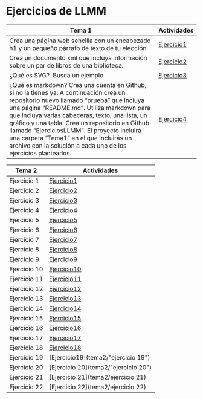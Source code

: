 # Ejercicios de LLMM

Tema 1 | Actividades
---------------------------------- | -----------------------------------
Crea una página web sencilla con un encabezado h1 y un pequeño párrafo de texto de tu elección | [Ejercicio1](tema1/ej1.html)
Crea un documento xml que incluya información sobre un par de libros de una biblioteca. | [Ejercicio2](tema1/ej2.xml)
¿Qué es SVG?. Busca un ejemplo | [Ejercicio3](tema1/ej3.html)
¿Qué es markdown? Crea una cuenta en Github, si no la tienes ya. A continuación crea un repositorio nuevo llamado “prueba” que incluya una página “README.md”. Utiliza markdown para que incluya varias cabeceras, texto, una lista, un gráfico y una tabla.  Crea un repositorio en Github llamado “EjerciciosLLMM”. El proyecto incluirá una carpeta “Tema1” en el que incluirás un archivo con la solución a cada uno de los ejercicios planteados. | [Ejercicio4](tema1/ej4/README.md)


Tema 2 | Actividades
---------------------------------- | -----------------------------------
Ejercicio 1 | [Ejercicio1](tema2/ej1.html)
Ejercicio 2 | [Ejercicio2](tema2/ej2.html)
Ejercicio 3 | [Ejercicio3](tema2/ej3.html)
Ejercicio 4 | [Ejercicio4](tema2/ej4.html)
Ejercicio 5 | [Ejercicio5](tema2/ej5)
Ejercicio 6 | [Ejercicio6](tema2/ejercicio6)
Ejercicio 7 | [Ejercicio7](tema2/ejercicio7)
Ejercicio 8 | [Ejercicio8](tema2/ej8.html)
Ejercicio 9 | [Ejercicio9](tema2/ejercicio9)
Ejercicio 10 | [Ejercicio10](tema2/ejercicio10)
Ejercicio 11 | [Ejercicio11](tema2/ejercicio11)
Ejercicio 12 | [Ejercicio12](tema2/ejercicio12)
Ejercicio 13 | [Ejercicio13](tema2/ejercicio13)
Ejercicio 14 | [Ejercicio14](tema2/ejercicio14)
Ejercicio 15 | [Ejercicio15](tema2/ejercicio15)
Ejercicio 16 | [Ejercicio16](tema2/ejercicio16)
Ejercicio 17 | [Ejercicio17](tema2/ejercicio17)
Ejercicio 18 | [Ejercicio18](tema2/ejercicio18)
Ejercicio 19 | [Ejercicio19](tema2/"ejercicio 19")
Ejercicio 20 | [Ejercicio 20](tema2/"ejercicio 20")
Ejercicio 21 | [Ejercicio 21](tema2/ejercicio 21)
Ejercicio 22 | [Ejercicio 22](tema2/ejercicio 22)
